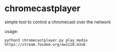 # chromecastplayer
simple tool to control a chromecast over the network

usage:
```
python3 chromecastplayer.py play_media https://stream.fosdem.org/aw1120.m3u8
```
